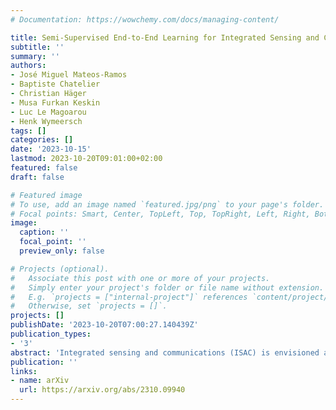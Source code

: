 ```yaml
---
# Documentation: https://wowchemy.com/docs/managing-content/

title: Semi-Supervised End-to-End Learning for Integrated Sensing and Communications
subtitle: ''
summary: ''
authors:
- José Miguel Mateos-Ramos
- Baptiste Chatelier
- Christian Häger
- Musa Furkan Keskin
- Luc Le Magoarou
- Henk Wymeersch
tags: []
categories: []
date: '2023-10-15'
lastmod: 2023-10-20T09:01:00+02:00
featured: false
draft: false

# Featured image
# To use, add an image named `featured.jpg/png` to your page's folder.
# Focal points: Smart, Center, TopLeft, Top, TopRight, Left, Right, BottomLeft, Bottom, BottomRight.
image:
  caption: ''
  focal_point: ''
  preview_only: false

# Projects (optional).
#   Associate this post with one or more of your projects.
#   Simply enter your project's folder or file name without extension.
#   E.g. `projects = ["internal-project"]` references `content/project/deep-learning/index.md`.
#   Otherwise, set `projects = []`.
projects: []
publishDate: '2023-10-20T07:00:27.140439Z'
publication_types:
- '3'
abstract: 'Integrated sensing and communications (ISAC) is envisioned as one of the key enablers of next-generation wireless systems, offering improved hardware, spectral, and energy efficiencies. In this paper, we consider an ISAC transceiver with an impaired uniform linear array that performs single-target detection and position estimation, and multiple-input single-output communications. A differentiable model-based learning approach is considered, which optimizes both the transmitter and the sensing receiver in an end-to-end manner. An unsupervised loss function that enables impairment compensation without the need for labeled data is proposed. Semi-supervised learning strategies are also proposed, which use a combination of small amounts of labeled data and unlabeled data. Our results show that semi-supervised learning can achieve similar performance to supervised learning with 98.8% less required labeled data.'
publication: ''
links:
- name: arXiv
  url: https://arxiv.org/abs/2310.09940
---
```

